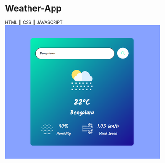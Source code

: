 # Weather-App
HTML || CSS || JAVASCRIPT
![Image Alt](https://github.com/rohitsinghjakhar/Weather_App/blob/57d2f9fbf4c233e8adb6d56f318e6fca93eb7dab/Assests/BengaluruWeather.png)

